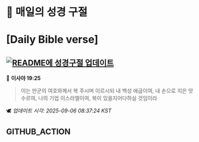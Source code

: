 # 🙏 매일의 성경 구절
# [Daily Bible verse]
## [![README에 성경구절 업데이트](https://github.com/DONGSUKA/first_test/actions/workflows/update-readme-bible.yml/badge.svg)](https://github.com/DONGSUKA/first_test/actions/workflows/update-readme-bible.yml)
<!-- START_BIBLE_VERSE -->
📖 **이사야 19:25**
> 이는 만군의 여호와께서 복 주시며 이르시되 내 백성 애굽이여, 내 손으로 지은 앗수르여, 나의 기업 이스라엘이여, 복이 있을지어다하실 것임이라

🕊️ _업데이트 시각: 2025-09-06 08:37:24 KST_
  <!-- END_BIBLE_VERSE -->
## GITHUB_ACTION
